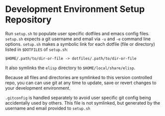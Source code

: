 # Development Environment Setup Repository

Run `setup.sh` to populate user specific dotfiles and emacs config
files. `setup.sh` expects a git username and email via `-u` and `-e`
command line options. `setup.sh` makes a symbolic link for each
dotfile (file or directory) listed in `$DOTFILES` of `setup.sh`:

```
$HOME/.path/to/dir-or-file -> dotfiles/.path/to/dir-or-file
```

It also symlinks the `elisp` directory to `$HOME/local/share/elisp`.

Because all files and directories are symlinked to this version
controlled repo, you can can use git at any time to update, save or
revert changes to your development environment.

`.gitconfig` is handled separately to avoid user specific git config
being accidentally used by others. This file is not symlinked, but
generated by the username and email provided to `setup.sh`
